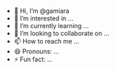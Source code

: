- 👋 Hi, I’m @gamiara
- 👀 I’m interested in ...
- 🌱 I’m currently learning ...
- 💞️ I’m looking to collaborate on ...
- 📫 How to reach me ...
- 😄 Pronouns: ...
- ⚡ Fun fact: ...

<!---
gamiara/gamiara is a ✨ special ✨ repository because its `README.md` (this file) appears on your GitHub profile.
You can click the Preview link to take a look at your changes.
--->
